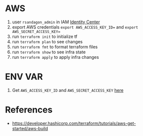 
# AWS
1. user `rsandagon_admin` in IAM [Identity Center](https://d-9067f56e63.awsapps.com/start) 
1. export AWS credentials `export AWS_ACCESS_KEY_ID=` and `export AWS_SECRET_ACCESS_KEY=`
1. run `terraform init` to initialize tf
1. run `terraform plan` to see changes
1. run `terraform fmt` to format terraform files
1. run `terraform show` to see infra state 
1. run `terraform apply` to apply infra changes 

# ENV VAR
1. Get `AWS_ACCESS_KEY_ID` and `AWS_SECRET_ACCESS_KEY` [here](https://us-east-1.console.aws.amazon.com/iam/home#/users/details/rsandagon_admin/create-access-key)

# References
* https://developer.hashicorp.com/terraform/tutorials/aws-get-started/aws-build


